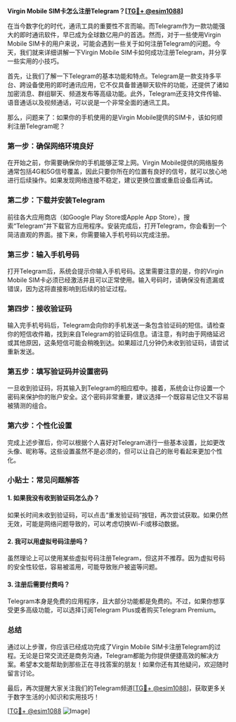 **Virgin Mobile SIM卡怎么注册Telegram？[[TG💪+ @esim1088](https://t.me/s/esim1088)]**

在当今数字化的时代，通讯工具的重要性不言而喻。而Telegram作为一款功能强大的即时通讯软件，早已成为全球数亿用户的首选。然而，对于一些使用Virgin Mobile SIM卡的用户来说，可能会遇到一些关于如何注册Telegram的问题。今天，我们就来详细讲解一下Virgin Mobile SIM卡如何成功注册Telegram，并分享一些实用的小技巧。

首先，让我们了解一下Telegram的基本功能和特点。Telegram是一款支持多平台、跨设备使用的即时通讯应用，它不仅具备普通聊天软件的功能，还提供了诸如加密消息、群组聊天、频道发布等高级功能。此外，Telegram还支持文件传输、语音通话以及视频通话，可以说是一个非常全面的通讯工具。

那么，问题来了：如果你的手机使用的是Virgin Mobile提供的SIM卡，该如何顺利注册Telegram呢？

### 第一步：确保网络环境良好

在开始之前，你需要确保你的手机能够正常上网。Virgin Mobile提供的网络服务通常包括4G和5G信号覆盖，因此只要你所在的位置有良好的信号，就可以放心地进行后续操作。如果发现网络连接不稳定，建议更换位置或重启设备后再试。

### 第二步：下载并安装Telegram

前往各大应用商店（如Google Play Store或Apple App Store），搜索“Telegram”并下载官方应用程序。安装完成后，打开Telegram，你会看到一个简洁直观的界面。接下来，你需要输入手机号码以完成注册。

### 第三步：输入手机号码

打开Telegram后，系统会提示你输入手机号码。这里需要注意的是，你的Virgin Mobile SIM卡必须已经激活并且可以正常使用。输入号码时，请确保没有遗漏或错误，因为这将直接影响到后续的验证过程。

### 第四步：接收验证码

输入完手机号码后，Telegram会向你的手机发送一条包含验证码的短信。请检查你的短信收件箱，找到来自Telegram的验证码信息。请注意，有时由于网络延迟或其他原因，这条短信可能会稍晚到达。如果超过几分钟仍未收到验证码，请尝试重新发送。

### 第五步：填写验证码并设置密码

一旦收到验证码，将其输入到Telegram的相应框中。接着，系统会让你设置一个密码来保护你的账户安全。这个密码非常重要，建议选择一个既容易记住又不容易被猜测的组合。

### 第六步：个性化设置

完成上述步骤后，你可以根据个人喜好对Telegram进行一些基本设置，比如更改头像、昵称等。这些设置虽然不是必须的，但可以让自己的账号看起来更加个性化。

### 小贴士：常见问题解答

#### 1. 如果我没有收到验证码怎么办？
如果长时间未收到验证码，可以点击“重发验证码”按钮，再次尝试获取。如果仍然无效，可能是网络问题导致的，可以考虑切换Wi-Fi或移动数据。

#### 2. 我可以用虚拟号码注册吗？
虽然理论上可以使用某些虚拟号码注册Telegram，但这并不推荐。因为虚拟号码的安全性较低，容易被滥用，可能导致账户被盗等问题。

#### 3. 注册后需要付费吗？
Telegram本身是免费的应用程序，且大部分功能都是免费的。不过，如果你想享受更多高级功能，可以选择订阅Telegram Plus或者购买Telegram Premium。

### 总结

通过以上步骤，你应该已经成功完成了Virgin Mobile SIM卡注册Telegram的过程。无论是日常交流还是商务沟通，Telegram都能为你提供便捷高效的解决方案。希望本文能帮助到那些正在寻找答案的朋友！如果你还有其他疑问，欢迎随时留言讨论。

最后，再次提醒大家关注我们的Telegram频道[[TG💪+ @esim1088](https://t.me/s/esim1088)]，获取更多关于数字生活的小知识和实用技巧！

[[TG💪+ @esim1088](https://t.me/s/esim1088) ![Image](https://i.postimg.cc/4NQfJmqS/Snipaste-2025-05-13-00-14-12.png)]